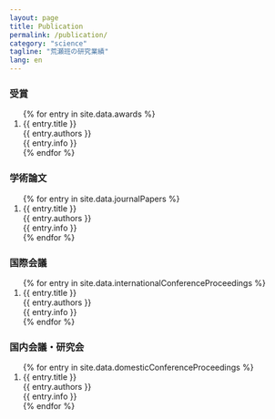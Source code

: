 ```yaml
---
layout: page
title: Publication
permalink: /publication/
category: "science"
tagline: "荒瀬班の研究業績"
lang: en
---
```



<h3 class="publication-genre"><span>受賞</span></h3> 

<ol>
{% for entry in site.data.awards %}
    <li class="publication-content" id="award">
        <div class="title">{{ entry.title }}</div>
        <div class="authors">{{ entry.authors }}</div>
        <div class="info">{{ entry.info }}</div>
    </li>
{% endfor %}
</ol>

<h3 class="publication-genre"><span>学術論文</span></h3> 

<ol>
{% for entry in site.data.journalPapers %}
    <li class="publication-content" id="journal">
        <div class="title">{{ entry.title }}</div>
        <div class="authors">{{ entry.authors }}</div>
        <div class="info">{{ entry.info }}</div>
    </li>
{% endfor %}
</ol>

<h3 class="member-role"><span>国際会議</span></h3> 

<ol>
{% for entry in site.data.internationalConferenceProceedings %}
    <li class="publication-content" id="journal">
        <div class="title">{{ entry.title }}</div>
        <div class="authors">{{ entry.authors }}</div>
        <div class="info">{{ entry.info }}</div>
    </li>
{% endfor %}
</ol>

<h3 class="member-role"><span>国内会議・研究会</span></h3> 

<ol>
{% for entry in site.data.domesticConferenceProceedings %}
    <li class="publication-content" id="journal">
        <div class="title">{{ entry.title }}</div>
        <div class="authors">{{ entry.authors }}</div>
        <div class="info">{{ entry.info }}</div>
    </li>
{% endfor %}
</ol>